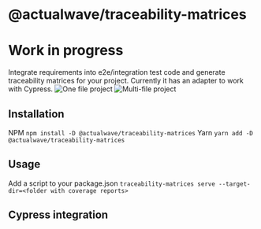 # @actualwave/traceability-matrices

# Work in progress

Integrate requirements into e2e/integration test code and generate traceability matrices for your project. Currently it has an adapter to work with Cypress.
![One file project](./project_a.png)
![Multi-file project](./project_c.png)

## Installation
NPM
`npm install -D @actualwave/traceability-matrices`
Yarn
`yarn add -D @actualwave/traceability-matrices`

## Usage
Add a script to your package.json
`traceability-matrices serve --target-dir=<folder with coverage reports>`

## Cypress integration